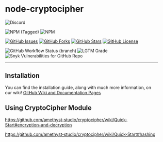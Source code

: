 # node-cryptocipher

![Discord](https://img.shields.io/discord/175388071448018944?label=Discord%20Community&logo=Discord&style=for-the-badge)

![NPM (Tagged)](https://img.shields.io/npm/v/cryptocipher/latest?label=Latest%20Version&logo=npm&style=for-the-badge) ![NPM](https://img.shields.io/npm/dw/cryptocipher?logo=npm&style=for-the-badge)

[![GitHub Issues](https://img.shields.io/github/issues/amethyst-studio/cryptocipher?logo=Git&style=for-the-badge)](https://github.com/amethyst-studio/cryptocipher/issues) [![GitHub Forks](https://img.shields.io/github/forks/amethyst-studio/cryptocipher?logo=Git&style=for-the-badge)](https://github.com/amethyst-studio/cryptocipher/network) [![GitHub Stars](https://img.shields.io/github/stars/amethyst-studio/cryptocipher?logo=Git&style=for-the-badge)](https://github.com/amethyst-studio/cryptocipher/stargazers) [![GitHub License](https://img.shields.io/github/license/amethyst-studio/cryptocipher?logo=npm&style=for-the-badge)](https://github.com/amethyst-studio/cryptocipher/blob/master/LICENSE)


![GitHub Workflow Status (branch)](https://img.shields.io/github/workflow/status/amethyst-studio/cryptocipher/yarn-tests/master?logo=Node.js&style=for-the-badge) ![LGTM Grade](https://img.shields.io/lgtm/grade/javascript/github/amethyst-studio/cryptocipher?logo=lgtm&style=for-the-badge)
![Snyk Vulnerabilities for GitHub Repo](https://img.shields.io/snyk/vulnerabilities/github/amethyst-studio/cryptocipher?logo=Snyk&style=for-the-badge)

-------

## Installation

You can find the installation guide, along with much more information, on our wiki!
[GitHub Wiki and Documentation Pages](https://github.com/amethyst-studio/cryptocipher/wiki)

## Using CryptoCipher Module

https://github.com/amethyst-studio/cryptocipher/wiki/Quick-Start#encryption-and-decryption

https://github.com/amethyst-studio/cryptocipher/wiki/Quick-Start#hashing


